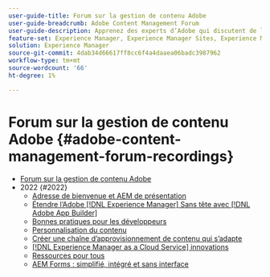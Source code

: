 ```yaml
---
user-guide-title: Forum sur la gestion de contenu Adobe
user-guide-breadcrumb: Adobe Content Management Forum
user-guide-description: Apprenez des experts d’Adobe qui discutent de l’état actuel et futur de la stratégie de gestion de contenu, des livrables, des défis et des exigences techniques.
feature-set: Experience Manager, Experience Manager Sites, Experience Manager Assets, Experience Manager Cloud Manager, Experience Platform
solution: Experience Manager
source-git-commit: 4dab34d66617ff8cc6f4a4daaea06badc3987962
workflow-type: tm+mt
source-wordcount: '66'
ht-degree: 1%

---
```



# Forum sur la gestion de contenu Adobe {#adobe-content-management-forum-recordings}

+ [Forum sur la gestion de contenu Adobe](overview.md)
+ 2022 {#2022}
   + [Adresse de bienvenue et AEM de présentation](2022/welcome.md)
   + [Étendre l’Adobe [!DNL Experience Manager] Sans tête avec [!DNL Adobe App Builder]](2022/headless.md)
   + [Bonnes pratiques pour les développeurs](2022/developer-best-practices.md)
   + [Personnalisation du contenu](2022/personalization.md)
   + [Créer une chaîne d’approvisionnement de contenu qui s’adapte](2022/supply-chain.md)
   + [[!DNL Experience Manager as a Cloud Service] innovations](2022/innovations.md)
   + [Ressources pour tous](2022/assets-for-all.md)
   + [AEM Forms : simplifié, intégré et sans interface](2022/forms-headless.md)